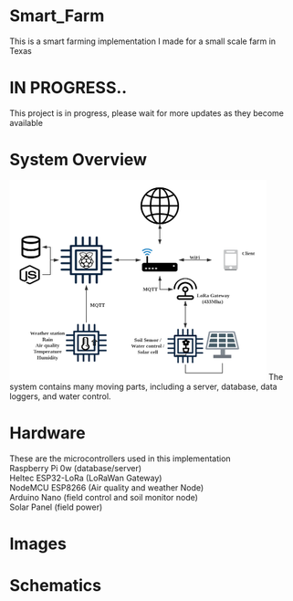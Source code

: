 # Smart_Farm
This is a smart farming implementation I made for a small scale farm in Texas

# IN PROGRESS..
  This project is in progress, please wait for more updates as they become available
# System Overview
<img src ="https://github.com/caleb221/Smart_Farm/blob/master/img/pcc_smartFarm.png" height="350" width="450">
The system contains many moving parts, including a server, database, data loggers, and water control. 

# Hardware
  These are the microcontrollers used in this implementation<br>
  Raspberry Pi 0w (database/server)<br>
  Heltec ESP32-LoRa (LoRaWan Gateway)<br>
  NodeMCU ESP8266 (Air quality and weather Node)<br>
  Arduino Nano (field control and soil monitor node)<br>
  Solar Panel (field power)<br>
  

# Images
# 
# Schematics
# 
